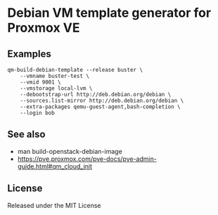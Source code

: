 # Debian VM template generator for Proxmox VE

## Examples

```
qm-build-debian-template --release buster \
    --vmname buster-test \
    --vmid 9001 \
    --vmstorage local-lvm \
    --debootstrap-url http://deb.debian.org/debian \
    --sources.list-mirror http://deb.debian.org/debian \
    --extra-packages qemu-guest-agent,bash-completion \
    --login bob
```

## See also

* man build-openstack-debian-image
* https://pve.proxmox.com/pve-docs/pve-admin-guide.html#qm_cloud_init

## License

Released under the MIT License
